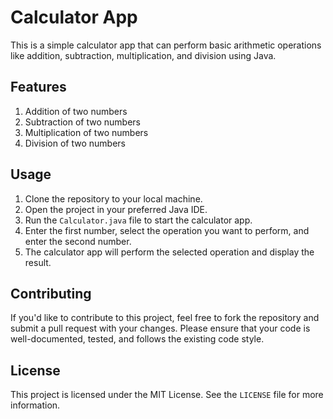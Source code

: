 #  Calculator App

This is a simple calculator app that can perform basic arithmetic operations like addition, subtraction, multiplication, and division using Java.

## Features

1. Addition of two numbers
2. Subtraction of two numbers
3. Multiplication of two numbers
4. Division of two numbers

## Usage

1. Clone the repository to your local machine.
2. Open the project in your preferred Java IDE.
3. Run the `Calculator.java` file to start the calculator app.
4. Enter the first number, select the operation you want to perform, and enter the second number.
5. The calculator app will perform the selected operation and display the result.

## Contributing

If you'd like to contribute to this project, feel free to fork the repository and submit a pull request with your changes. Please ensure that your code is well-documented, tested, and follows the existing code style.

## License

This project is licensed under the MIT License. See the `LICENSE` file for more information.
